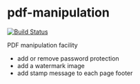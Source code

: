 pdf-manipulation
================

[![Build Status](https://travis-ci.org/qmetric/pdf-manipulation.png)](https://travis-ci.org/qmetric/pdf-manipulation)

PDF manipulation facility

* add or remove password protection
* add a watermark image
* add stamp message to each page footer
